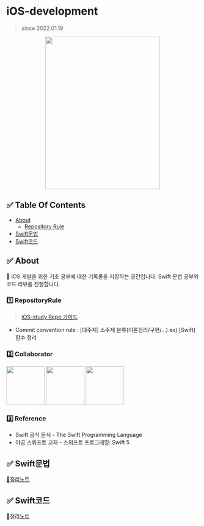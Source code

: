 # iOS-development
> since 2022.01.19


<p align="center"><img src="https://user-images.githubusercontent.com/58581608/151120190-b38e41b6-2112-4b56-be3e-ab73dcfdf237.png" height="400px" width="300px"></p>

## ✅ Table Of Contents
+ [About](#About)
  - [Repository Rule](#RepositoryRule)
+ [Swift문법](#Swift문법)
+ [Swift코드](#Swift코드)


## ✅ About
🌟 iOS 개발을 위한 기초 공부에 대한 기록물을 저장하는 공간입니다. Swift 문법 공부와 코드 리뷰를 진행합니다. 
### 1️⃣ RepositoryRule
> [iOS-study Repo 가이드](https://velog.io/@devjay/github-iOS-study-Repo-%EA%B0%80%EC%9D%B4%EB%93%9C)
+ Commit convention rule : [대주제] 소주제 분류(이론정리/구현/...) ex) [Swift] 함수 정리


### 2️⃣ Collaborator
<p>
<a href="https://github.com/parkjeeyoung">
  <img src="https://github.com/parkjeeyoung.png" width="100">
</a>
<a href="https://github.com/juri123123">
  <img src="https://github.com/juri123123.png" width="100">
</a>
<a href="https://github.com/devzoe">
  <img src="https://github.com/devzoe.png" width="100">
</a>
</p>

### 3️⃣ Reference
+ Swift 공식 문서 - The Swift Programming Language
+ 야곰 스위프트 교재 - 스위프트 프로그래밍: Swift 5

## ✅ Swift문법
[📄정리노트](https://github.com/devjayyy/iOS-study/tree/main/contents/swift/The_Swift_Programming_Language)

## ✅ Swift코드
[📄정리노트](https://github.com/devjayyy/iOS-study/tree/main/contents/swift/Programmers)
